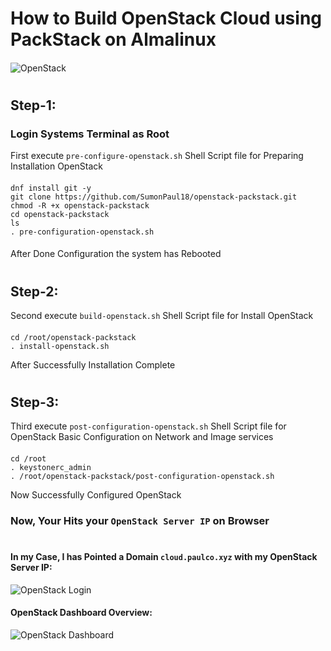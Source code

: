 # How to Build OpenStack Cloud using PackStack on Almalinux
#### 
![OpenStack](https://github.com/SumonPaul18/openstack-packstack/blob/main/images/InstallOpenStack.png)
#
## Step-1:
### Login Systems Terminal as Root

First execute `pre-configure-openstack.sh` Shell Script file for Preparing Installation OpenStack
####
    dnf install git -y
    git clone https://github.com/SumonPaul18/openstack-packstack.git
    chmod -R +x openstack-packstack
    cd openstack-packstack
    ls
    . pre-configuration-openstack.sh
####  
After Done Configuration the system has Rebooted
#
## Step-2:

Second execute `build-openstack.sh` Shell Script file for Install OpenStack
####
    cd /root/openstack-packstack
    . install-openstack.sh
After Successfully Installation Complete
#
## Step-3:
Third execute `post-configuration-openstack.sh` Shell Script file for OpenStack Basic Configuration on Network and Image services
####
    cd /root
    . keystonerc_admin
    . /root/openstack-packstack/post-configuration-openstack.sh
Now Successfully Configured OpenStack 
### Now, Your Hits your `OpenStack Server IP` on Browser
#
#### In my Case, I has Pointed a Domain `cloud.paulco.xyz` with my OpenStack Server IP:
![OpenStack Login](https://github.com/SumonPaul18/openstack-packstack/blob/main/images/oplogin.png)

#### OpenStack Dashboard Overview:
![OpenStack Dashboard](https://github.com/SumonPaul18/openstack-packstack/blob/main/images/opdash.png)

